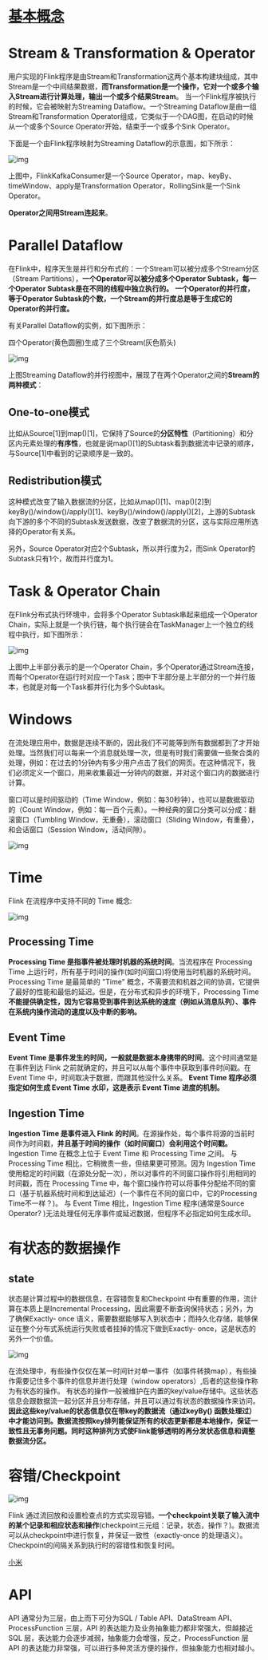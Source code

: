 

# [基本概念](http://docs.api..net/flink/)

# Stream & Transformation & Operator

用户实现的Flink程序是由Stream和Transformation这两个基本构建块组成，其中Stream是一个中间结果数据，**而Transformation是一个操作，它对一个或多个输入Stream进行计算处理，输出一个或多个结果Stream**。
当一个Flink程序被执行的时候，它会被映射为Streaming Dataflow。一个Streaming Dataflow是由一组Stream和Transformation Operator组成，它类似于一个DAG图，在启动的时候从一个或多个Source Operator开始，结束于一个或多个Sink Operator。

下面是一个由Flink程序映射为Streaming Dataflow的示意图，如下所示：

![img](https://piggo-picture.oss-cn-hangzhou.aliyuncs.com/image/program_dataflow.svg)

上图中，FlinkKafkaConsumer是一个Source Operator，map、keyBy、timeWindow、apply是Transformation Operator，RollingSink是一个Sink Operator。

**Operator之间用Stream连起来**。

# Parallel Dataflow

在Flink中，程序天生是并行和分布式的：一个Stream可以被分成多个Stream分区（Stream Partitions），**一个Operator可以被分成多个Operator Subtask，每一个Operator Subtask是在不同的线程中独立执行的。**
**一个Operator的并行度，等于Operator Subtask的个数，一个Stream的并行度总是等于生成它的Operator的并行度。**

有关Parallel Dataflow的实例，如下图所示：

四个Operator(黄色圆圈)生成了三个Stream(灰色箭头)

![img](https://piggo-picture.oss-cn-hangzhou.aliyuncs.com/image/parallel_dataflow.svg)

上图Streaming Dataflow的并行视图中，展现了在两个Operator之间的**Stream的两种模式**：

## One-to-one模式

比如从Source[1]到map()[1]，它保持了Source的**分区特性**（Partitioning）和分区内元素处理的**有序性**，也就是说map()[1]的Subtask看到数据流中记录的顺序，与Source[1]中看到的记录顺序是一致的。

## Redistribution模式

这种模式改变了输入数据流的分区，比如从map()[1]、map()[2]到keyBy()/window()/apply()[1]、keyBy()/window()/apply()[2]，上游的Subtask向下游的多个不同的Subtask发送数据，改变了数据流的分区，这与实际应用所选择的Operator有关系。

另外，Source Operator对应2个Subtask，所以并行度为2，而Sink Operator的Subtask只有1个，故而并行度为1。

# Task & Operator Chain

在Flink分布式执行环境中，会将多个Operator Subtask串起来组成一个Operator Chain，实际上就是一个执行链，每个执行链会在TaskManager上一个独立的线程中执行，如下图所示：

![img](https://piggo-picture.oss-cn-hangzhou.aliyuncs.com/image/tasks_chains.svg)

上图中上半部分表示的是一个Operator Chain，多个Operator通过Stream连接，而每个Operator在运行时对应一个Task；图中下半部分是上半部分的一个并行版本，也就是对每一个Task都并行化为多个Subtask。

# Windows

在流处理应用中，数据是连续不断的，因此我们不可能等到所有数据都到了才开始处理。当然我们可以每来一个消息就处理一次，但是有时我们需要做一些聚合类的处理，例如：在过去的1分钟内有多少用户点击了我们的网页。在这种情况下，我们必须定义一个窗口，用来收集最近一分钟内的数据，并对这个窗口内的数据进行计算。

窗口可以是时间驱动的（Time Window，例如：每30秒钟），也可以是数据驱动的（Count Window，例如：每一百个元素）。一种经典的窗口分类可以分成：翻滚窗口（Tumbling Window，无重叠），滚动窗口（Sliding Window，有重叠），和会话窗口（Session Window，活动间隙）。

![img](https://piggo-picture.oss-cn-hangzhou.aliyuncs.com/image/windows.png)

# Time

Flink 在流程序中支持不同的 Time 概念:

![img](https://piggo-picture.oss-cn-hangzhou.aliyuncs.com/event_ingestion_processing_time.svg)

## Processing Time

**Processing Time 是指事件被处理时机器的系统时间**。当流程序在 Processing Time 上运行时，所有基于时间的操作(如时间窗口)将使用当时机器的系统时间。
Processing Time 是最简单的 "Time" 概念，不需要流和机器之间的协调，它提供了最好的性能和最低的延迟。但是，在分布式和异步的环境下，Processing Time **不能提供确定性，因为它容易受到事件到达系统的速度（例如从消息队列）、事件在系统内操作流动的速度以及中断的影响。**

## Event Time

**Event Time 是事件发生的时间，一般就是数据本身携带的时间**。这个时间通常是在事件到达 Flink 之前就确定的，并且可以从每个事件中获取到事件时间戳。在 Event Time 中，时间取决于数据，而跟其他没什么关系。
**Event Time 程序必须指定如何生成 Event Time 水印，这是表示 Event Time 进度的机制。**

## Ingestion Time

**Ingestion Time 是事件进入 Flink 的时间**。在源操作处，每个事件将源的当前时间作为时间戳，**并且基于时间的操作（如时间窗口）会利用这个时间戳。**
Ingestion Time 在概念上位于 Event Time 和 Processing Time 之间。 与 Processing Time 相比，它稍微贵一些，但结果更可预测。因为 Ingestion Time 使用稳定的时间戳（在源处分配一次），所以对事件的不同窗口操作将引用相同的时间戳，而在 Processing Time 中，每个窗口操作符可以将事件分配给不同的窗口（基于机器系统时间和到达延迟）(一个事件在不同的窗口中，它的Processing Time不一样？)。
与 Event Time 相比，Ingestion Time 程序(通常是Source Operator? )无法处理任何无序事件或延迟数据，但程序不必指定如何生成水印。

# 有状态的数据操作

## state

状态是计算过程中的数据信息，在容错恢复和Checkpoint 中有重要的作用，流计算在本质上是Incremental Processing，因此需要不断查询保持状态；另外，为了确保Exactly- once 语义，需要数据能够写入到状态中；而持久化存储，能够保证在整个分布式系统运行失败或者挂掉的情况下做到Exactly- once，这是状态的另外一个价值。

![img](https://piggo-picture.oss-cn-hangzhou.aliyuncs.com/state_partitioning.svg)

在流处理中，有些操作仅仅在某一时间针对单一事件（如事件转换map），有些操作需要记住多个事件的信息并进行处理（window operators）,后者的这些操作称为有状态的操作。
有状态的操作一般被维护在内置的key/value存储中。这些状态信息会跟数据流一起分区并且分布存储，并且可以通过有状态的数据操作来访问。**因此这些key/value的状态信息仅在带key的数据流（通过keyBy() 函数处理过）中才能访问到。数据流按照key排列能保证所有的状态更新都是本地操作，保证一致性且无事务问题。同时这种排列方式使Flink能够透明的再分发状态信息和调整数据流分区。**

# 容错/Checkpoint

![img](https://piggo-picture.oss-cn-hangzhou.aliyuncs.com/stream_barriers.svg)

Flink 通过流回放和设置检查点的方式实现容错。**一个checkpoint关联了输入流中的某个记录和相应状态和操作**(checkpoint三元组：记录，状态，操作？)。数据流可以从checkpoint中进行恢复，并保证一致性（exactly-once 的处理语义）。 Checkpoint的间隔关系到执行时的容错性和恢复时间。

[小米](http://docs.api..net/flink/flink/flink-glossary.html)

# API

API 通常分为三层，由上而下可分为SQL / Table API、DataStream API、ProcessFunction 三层，API 的表达能力及业务抽象能力都非常强大，但越接近SQL 层，表达能力会逐步减弱，抽象能力会增强，反之，ProcessFunction 层API 的表达能力非常强，可以进行多种灵活方便的操作，但抽象能力也相对越小。

